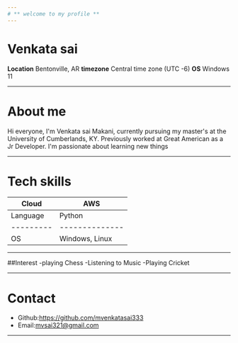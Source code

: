 ```yaml
---
# ** welcome to my profile **
---
```

# Venkata sai 

 **Location** Bentonville, AR
 **timezone** Central time zone (UTC -6)
 **OS** Windows 11

 ---
# About me 
Hi everyone, I'm Venkata sai Makani, currently pursuing my master's at the University of Cumberlands, KY.
Previously worked at Great American as a Jr Developer.
I'm passionate about learning new things 

---

# Tech skills
|Cloud    |  AWS         |
|---------|--------------|
|Language |Python        |
|---------|--------------|
|OS       |Windows, Linux|

---

##Interest 
 -playing Chess 
 -Listening to Music 
 -Playing Cricket 

 ---
 
# Contact 
- Github:https://github.com/mvenkatasai333
- Email:mvsai321@gmail.com

---





